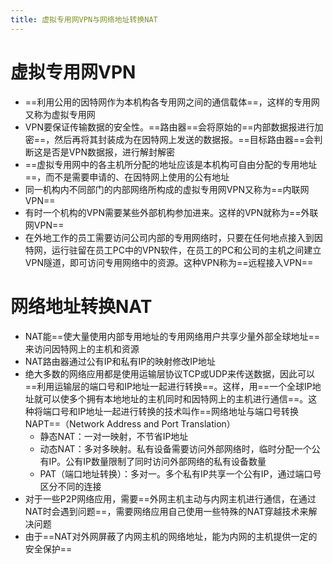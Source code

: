 ```yaml
---
title: 虚拟专用网VPN与网络地址转换NAT
---
```




# 虚拟专用网VPN

- ==利用公用的因特网作为本机构各专用网之间的通信载体==，这样的专用网又称为虚拟专用网
- VPN要保证传输数据的安全性。==路由器==会将原始的==内部数据报进行加密==，然后再将其封装成为在因特网上发送的数据报。==目标路由器==会判断这是否是VPN数据报，进行解封解密
- ==虚拟专用网中的各主机所分配的地址应该是本机构可自由分配的专用地址==，而不是需要申请的、在因特网上使用的公有地址
- 同一机构内不同部门的内部网络所构成的虚拟专用网VPN又称为==内联网VPN==
- 有时一个机构的VPN需要某些外部机构参加进来。这样的VPN就称为==外联网VPN==
- 在外地工作的员工需要访问公司内部的专用网络时，只要在任何地点接入到因特网，运行驻留在员工PC中的VPN软件，在员工的PC和公司的主机之间建立VPN隧道，即可访问专用网络中的资源。这种VPN称为==远程接入VPN==

# 网络地址转换NAT

- NAT能==使大量使用内部专用地址的专用网络用户共享少量外部全球地址==来访问因特网上的主机和资源
- NAT路由器通过公有IP和私有IP的映射修改IP地址
- 绝大多数的网络应用都是使用运输层协议TCP或UDP来传送数据，因此可以==利用运输层的端口号和IP地址一起进行转换==。这样，用==一个全球IP地址就可以使多个拥有本地地址的主机同时和因特网上的主机进行通信==。这种将端口号和IP地址一起进行转换的技术叫作==网络地址与端口号转换NAPT==（Network Address and Port Translation）
  - 静态NAT：一对一映射，不节省IP地址
  - 动态NAT：多对多映射。私有设备需要访问外部网络时，临时分配一个公有IP。公有IP数量限制了同时访问外部网络的私有设备数量
  - PAT（端口地址转换）：多对一。多个私有IP共享一个公有IP，通过端口号区分不同的连接
- 对于一些P2P网络应用，需要==外网主机主动与内网主机进行通信，在通过NAT时会遇到问题==，需要网络应用自己使用一些特殊的NAT穿越技术来解决问题
- 由于==NAT对外网屏蔽了内网主机的网络地址，能为内网的主机提供一定的安全保护==